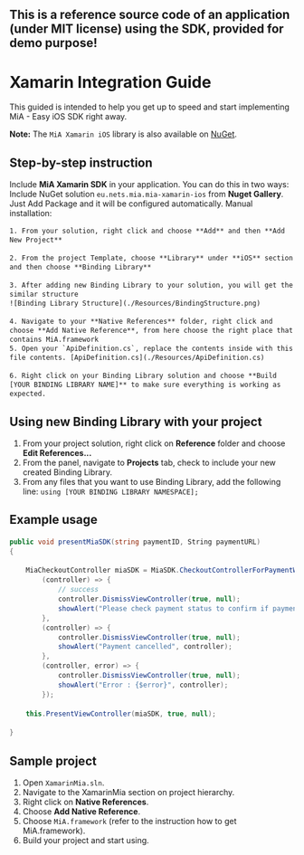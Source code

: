 ## This is a reference source code of an application (under MIT license) using the SDK, provided for demo purpose!

# Xamarin Integration Guide
This guided is intended to help you get up to speed and start implementing MiA - Easy iOS SDK right away.

**Note:** The `MiA Xamarin iOS` library is also available on [NuGet](https://www.nuget.org/).

## Step-by-step instruction
Include **MiA Xamarin SDK** in your application. You can do this in two ways:
Include NuGet solution `eu.nets.mia.mia-xamarin-ios` from **Nuget Gallery**. Just Add Package and it will be configured automatically. 
Manual installation: 

    1. From your solution, right click and choose **Add** and then **Add New Project**
    
    2. From the project Template, choose **Library** under **iOS** section and then choose **Binding Library**
    
    3. After adding new Binding Library to your solution, you will get the similar structure
    ![Binding Library Structure](./Resources/BindingStructure.png)
    
    4. Navigate to your **Native References** folder, right click and choose **Add Native Reference**, from here choose the right place that contains MiA.framework
    5. Open your `ApiDefinition.cs`, replace the contents inside with this file contents. [ApiDefinition.cs](./Resources/ApiDefinition.cs) 
    
    6. Right click on your Binding Library solution and choose **Build [YOUR BINDING LIBRARY NAME]** to make sure everything is working as expected.

## Using new Binding Library with your project
1. From your project solution, right click on **Reference** folder and choose **Edit References...**
2. From the panel, navigate to **Projects** tab, check to include your new created Binding Library.
3. From any files that you want to use Binding Library, add the following line: `using [YOUR BINDING LIBRARY NAMESPACE];`

## Example usage
```c#
public void presentMiaSDK(string paymentID, String paymentURL)
{

    MiaCheckoutController miaSDK = MiaSDK.CheckoutControllerForPaymentWithID(paymentID, paymentURL, returnURL,
        (controller) => {
            // success
            controller.DismissViewController(true, null);
            showAlert("Please check payment status to confirm if payment is successful or cancelled", controller);
        },
        (controller) => {
            controller.DismissViewController(true, null);
            showAlert("Payment cancelled", controller);
        },
        (controller, error) => {
            controller.DismissViewController(true, null);
            showAlert("Error : {$error}", controller);
        });

    this.PresentViewController(miaSDK, true, null);
    
}
```

## Sample project
1. Open `XamarinMia.sln`.
2. Navigate to the XamarinMia section on project hierarchy.
3. Right click on **Native References**.
4. Choose **Add Native Reference**.
5. Choose `MiA.framework` (refer to the instruction how to get MiA.framework).
6. Build your project and start using.

